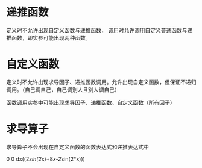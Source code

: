 # 递推函数

定义时不允许出现自定义函数与递推函数，
调用时允许调用自定义普通函数与递推函数，即实参可能出现两种函数。

# 自定义函数
定义时不允许出现求导因子、递推函数调用。允许出现自定义函数，但保证不递归调用。（自己调自己，自己调别人且别人调自己）

函数调用实参中可能出现求导因子、递推函数、自定义函数（所有因子）


# 求导算子

求导算子不会出现在自定义函数的函数表达式和递推表达式中


0
0
dx((2*sin(2*x)+8*x-2*sin(2*x)))